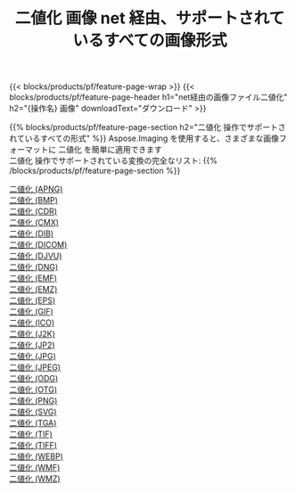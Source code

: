 ﻿---
title: 二値化 画像 net 経由、サポートされているすべての画像形式 
weight: 3920
url: /ja/net/binarize 
lang: ja
langdirlevel: 2
locales: zh-hans,ja,it,ru,de,es,fr,nl,id,lt,pl,pt,vi,tr,ko,zh-hant,ar,hi,th,sv,cs,uk,he
description: Aspose.Imaging を使用すると、net 経由で簡単に 二値化 イメージを作成できます
---

{{< blocks/products/pf/feature-page-wrap >}}
{{< blocks/products/pf/feature-page-header h1="net経由の画像ファイル二値化" h2="{操作名} 画像" downloadText="ダウンロード" >}}


{{% blocks/products/pf/feature-page-section  h2="二値化 操作でサポートされているすべての形式" %}}
Aspose.Imaging を使用すると、さまざまな画像フォーマットに 二値化 を簡単に適用できます
<br/>
二値化 操作でサポートされている変換の完全なリスト:
{{% /blocks/products/pf/feature-page-section %}}
<div class="container-fluid productfamilypage bg-gray">
    <div class="convertypes bg-gray agp-content section">
        <div class="container">
		<div class="row other-converters">
		    <div class='col-md-2 other-converter remove-lp remove-rp'><a href="/imaging/ja/net/binarize/apng" >二値化 (APNG)</a></div><div class='col-md-2 other-converter remove-lp remove-rp'><a href="/imaging/ja/net/binarize/bmp" >二値化 (BMP)</a></div><div class='col-md-2 other-converter remove-lp remove-rp'><a href="/imaging/ja/net/binarize/cdr" >二値化 (CDR)</a></div><div class='col-md-2 other-converter remove-lp remove-rp'><a href="/imaging/ja/net/binarize/cmx" >二値化 (CMX)</a></div><div class='col-md-2 other-converter remove-lp remove-rp'><a href="/imaging/ja/net/binarize/dib" >二値化 (DIB)</a></div><div class='col-md-2 other-converter remove-lp remove-rp'><a href="/imaging/ja/net/binarize/dicom" >二値化 (DICOM)</a></div><div class='col-md-2 other-converter remove-lp remove-rp'><a href="/imaging/ja/net/binarize/djvu" >二値化 (DJVU)</a></div><div class='col-md-2 other-converter remove-lp remove-rp'><a href="/imaging/ja/net/binarize/dng" >二値化 (DNG)</a></div><div class='col-md-2 other-converter remove-lp remove-rp'><a href="/imaging/ja/net/binarize/emf" >二値化 (EMF)</a></div><div class='col-md-2 other-converter remove-lp remove-rp'><a href="/imaging/ja/net/binarize/emz" >二値化 (EMZ)</a></div><div class='col-md-2 other-converter remove-lp remove-rp'><a href="/imaging/ja/net/binarize/eps" >二値化 (EPS)</a></div><div class='col-md-2 other-converter remove-lp remove-rp'><a href="/imaging/ja/net/binarize/gif" >二値化 (GIF)</a></div><div class='col-md-2 other-converter remove-lp remove-rp'><a href="/imaging/ja/net/binarize/ico" >二値化 (ICO)</a></div><div class='col-md-2 other-converter remove-lp remove-rp'><a href="/imaging/ja/net/binarize/j2k" >二値化 (J2K)</a></div><div class='col-md-2 other-converter remove-lp remove-rp'><a href="/imaging/ja/net/binarize/jp2" >二値化 (JP2)</a></div><div class='col-md-2 other-converter remove-lp remove-rp'><a href="/imaging/ja/net/binarize/jpg" >二値化 (JPG)</a></div><div class='col-md-2 other-converter remove-lp remove-rp'><a href="/imaging/ja/net/binarize/jpeg" >二値化 (JPEG)</a></div><div class='col-md-2 other-converter remove-lp remove-rp'><a href="/imaging/ja/net/binarize/odg" >二値化 (ODG)</a></div><div class='col-md-2 other-converter remove-lp remove-rp'><a href="/imaging/ja/net/binarize/otg" >二値化 (OTG)</a></div><div class='col-md-2 other-converter remove-lp remove-rp'><a href="/imaging/ja/net/binarize/png" >二値化 (PNG)</a></div><div class='col-md-2 other-converter remove-lp remove-rp'><a href="/imaging/ja/net/binarize/svg" >二値化 (SVG)</a></div><div class='col-md-2 other-converter remove-lp remove-rp'><a href="/imaging/ja/net/binarize/tga" >二値化 (TGA)</a></div><div class='col-md-2 other-converter remove-lp remove-rp'><a href="/imaging/ja/net/binarize/tif" >二値化 (TIF)</a></div><div class='col-md-2 other-converter remove-lp remove-rp'><a href="/imaging/ja/net/binarize/tiff" >二値化 (TIFF)</a></div><div class='col-md-2 other-converter remove-lp remove-rp'><a href="/imaging/ja/net/binarize/webp" >二値化 (WEBP)</a></div><div class='col-md-2 other-converter remove-lp remove-rp'><a href="/imaging/ja/net/binarize/wmf" >二値化 (WMF)</a></div><div class='col-md-2 other-converter remove-lp remove-rp'><a href="/imaging/ja/net/binarize/wmz" >二値化 (WMZ)</a></div>
                </div>
        </div>
    </div>
</div>
<br/>
